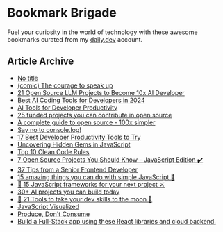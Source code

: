 # Bookmark Brigade
Fuel your curiosity in the world of technology with these awesome bookmarks curated from my [daily.dev](https://app.daily.dev/Anmol-Baranwal) account.

## Article Archive

<!-- DAILY-DEV-BOOKMARKS:START -->
- [No title](https://app.daily.dev/posts/CfjwEj0ms?utm_source=rss&utm_medium=bookmarks&utm_campaign=iWZFqWGzJuZ3TMf4ZW9aZ)
- [&lpar;comic&rpar; The courage to speak up](https://app.daily.dev/posts/GniQVTc3K?utm_source=rss&utm_medium=bookmarks&utm_campaign=iWZFqWGzJuZ3TMf4ZW9aZ)
- [21 Open Source LLM Projects to Become 10x AI Developer](https://app.daily.dev/posts/YR3NasJNX?utm_source=rss&utm_medium=bookmarks&utm_campaign=iWZFqWGzJuZ3TMf4ZW9aZ)
- [Best AI Coding Tools for Developers in 2024](https://app.daily.dev/posts/25uiXTRUU?utm_source=rss&utm_medium=bookmarks&utm_campaign=iWZFqWGzJuZ3TMf4ZW9aZ)
- [AI Tools for Developer Productivity](https://app.daily.dev/posts/ND4v4LGTV?utm_source=rss&utm_medium=bookmarks&utm_campaign=iWZFqWGzJuZ3TMf4ZW9aZ)
- [25 funded projects you can contribute in open source](https://app.daily.dev/posts/VbeX32Hek?utm_source=rss&utm_medium=bookmarks&utm_campaign=iWZFqWGzJuZ3TMf4ZW9aZ)
- [A complete guide to open source - 100x simpler](https://app.daily.dev/posts/yK5hdm7OA?utm_source=rss&utm_medium=bookmarks&utm_campaign=iWZFqWGzJuZ3TMf4ZW9aZ)
- [Say no to console.log!](https://app.daily.dev/posts/OkwfR7j3M?utm_source=rss&utm_medium=bookmarks&utm_campaign=iWZFqWGzJuZ3TMf4ZW9aZ)
- [17 Best Developer Productivity Tools to Try](https://app.daily.dev/posts/B423p8XG4?utm_source=rss&utm_medium=bookmarks&utm_campaign=iWZFqWGzJuZ3TMf4ZW9aZ)
- [Uncovering Hidden Gems in JavaScript](https://app.daily.dev/posts/pMm3b2vhT?utm_source=rss&utm_medium=bookmarks&utm_campaign=iWZFqWGzJuZ3TMf4ZW9aZ)
- [Top 10 Clean Code Rules](https://app.daily.dev/posts/nBxbQtQ1o?utm_source=rss&utm_medium=bookmarks&utm_campaign=iWZFqWGzJuZ3TMf4ZW9aZ)
- [7 Open Source Projects You Should Know - JavaScript Edition ✔️](https://app.daily.dev/posts/BoeHQETjq?utm_source=rss&utm_medium=bookmarks&utm_campaign=iWZFqWGzJuZ3TMf4ZW9aZ)
- [37 Tips from a Senior Frontend Developer](https://app.daily.dev/posts/79UhCV1bd?utm_source=rss&utm_medium=bookmarks&utm_campaign=iWZFqWGzJuZ3TMf4ZW9aZ)
- [15 amazing things you can do with simple JavaScript 🤯](https://app.daily.dev/posts/JOzliC1er?utm_source=rss&utm_medium=bookmarks&utm_campaign=iWZFqWGzJuZ3TMf4ZW9aZ)
- [🌝 15 JavaScript frameworks for your next project ⚔](https://app.daily.dev/posts/wd5mfJYVC?utm_source=rss&utm_medium=bookmarks&utm_campaign=iWZFqWGzJuZ3TMf4ZW9aZ)
- [30+ AI projects you can build today](https://app.daily.dev/posts/L5RVi7vTH?utm_source=rss&utm_medium=bookmarks&utm_campaign=iWZFqWGzJuZ3TMf4ZW9aZ)
- [🚀 21 Tools to take your dev skills to the moon 🌝](https://app.daily.dev/posts/D847KH3FW?utm_source=rss&utm_medium=bookmarks&utm_campaign=iWZFqWGzJuZ3TMf4ZW9aZ)
- [JavaScript Visualized](https://app.daily.dev/posts/Jf60GLU2W?utm_source=rss&utm_medium=bookmarks&utm_campaign=iWZFqWGzJuZ3TMf4ZW9aZ)
- [Produce, Don&#39;t Consume](https://app.daily.dev/posts/cKqHUGpnz?utm_source=rss&utm_medium=bookmarks&utm_campaign=iWZFqWGzJuZ3TMf4ZW9aZ)
- [Build a Full-Stack app using these React libraries and cloud backend.](https://app.daily.dev/posts/nHHzwDUmx?utm_source=rss&utm_medium=bookmarks&utm_campaign=iWZFqWGzJuZ3TMf4ZW9aZ)
<!-- DAILY-DEV-BOOKMARKS:END -->
